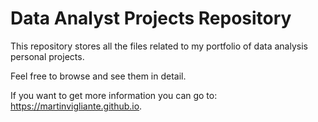 # Data Analyst Projects Repository

This repository stores all the files related to my portfolio of data analysis personal projects.

Feel free to browse and see them in detail.

If you want to get more information you can go to: https://martinvigliante.github.io.
